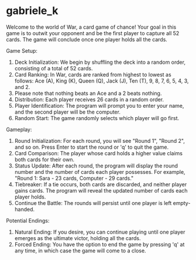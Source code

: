 # gabriele_k

Welcome to the world of War, a card game of chance! Your goal in this game is to outwit your opponent and be the first player to capture all 52 cards. The game will conclude once one player holds all the cards.

Game Setup:

1. Deck Initialization: We begin by shuffling the deck into a random order, consisting of a total of 52 cards.
2. Card Ranking: In War, cards are ranked from highest to lowest as follows: Ace (A), King (K), Queen (Q), Jack (J), Ten (T), 9, 8, 7, 6, 5, 4, 3, and 2. 
3.  Please note that nothing beats an Ace and a 2 beats nothing.
4. Distribution: Each player receives 26 cards in a random order.
5. Player Identification: The program will prompt you to enter your name, and the second player will be the computer.
6. Random Start: The game randomly selects which player will go first.

Gameplay:

1. Round Initialization: For each round, you will see "Round 1", "Round 2", and so on. Press Enter to start the round or 'q' to quit the game.
2. Card Comparison: The player whose card holds a higher value claims both cards for their own. 
3. Status Update: After each round, the program will display the round number and the number of cards each player possesses. For example, "Round 1: Sara - 23 cards, Computer - 29 cards."
4. Tiebreaker: If a tie occurs, both cards are discarded, and neither player gains cards. The program will reveal the updated number of cards each player holds.
5. Continue the Battle: The rounds will persist until one player is left empty-handed.


Potential Endings:

1. Natural Ending: If you desire, you can continue playing until one player emerges as the ultimate victor, holding all the cards.
2. Forced Ending: You have the option to end the game by pressing 'q' at any time, in which case the game will come to a close.





